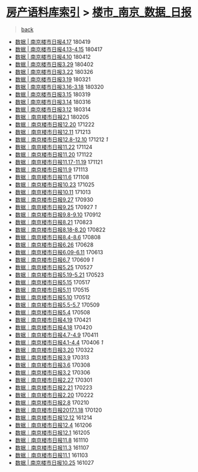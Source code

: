 [房产语料库索引](../../README.md)  > [楼市_南京_数据_日报](楼市_南京_数据_日报.md)
====
> [back](../README.md)

- [数据 | 南京楼市日报4.17](http://jkwz.applinzi.com/ittc/7093675864556569611.html#%E6%95%B0%E6%8D%AE+%7C+%E5%8D%97%E4%BA%AC%E6%A5%BC%E5%B8%82%E6%97%A5%E6%8A%A54.17) 180419  
- [数据 | 南京楼市日报4.13-4.15](http://jkwz.applinzi.com/ittc/7092934569902998544.html#%E6%95%B0%E6%8D%AE+%7C+%E5%8D%97%E4%BA%AC%E6%A5%BC%E5%B8%82%E6%97%A5%E6%8A%A54.13-4.15) 180417  
- [数据 | 南京楼市日报4.10](http://jkwz.applinzi.com/ittc/7091043408288416774.html#%E6%95%B0%E6%8D%AE+%7C+%E5%8D%97%E4%BA%AC%E6%A5%BC%E5%B8%82%E6%97%A5%E6%8A%A54.10) 180412  
- [数据 | 南京楼市日报3.29](http://jkwz.applinzi.com/ittc/7087306740528055313.html#%E6%95%B0%E6%8D%AE+%7C+%E5%8D%97%E4%BA%AC%E6%A5%BC%E5%B8%82%E6%97%A5%E6%8A%A53.29) 180402  
- [数据 | 南京楼市日报3.22](http://jkwz.applinzi.com/ittc/7084794309482382352.html#%E6%95%B0%E6%8D%AE+%7C+%E5%8D%97%E4%BA%AC%E6%A5%BC%E5%B8%82%E6%97%A5%E6%8A%A53.22) 180326  
- [数据 | 南京楼市日报3.19](http://jkwz.applinzi.com/ittc/7082876199275856906.html#%E6%95%B0%E6%8D%AE+%7C+%E5%8D%97%E4%BA%AC%E6%A5%BC%E5%B8%82%E6%97%A5%E6%8A%A53.19) 180321  
- [数据 | 南京楼市日报3.16-3.18](http://jkwz.applinzi.com/ittc/7082603814400295947.html#%E6%95%B0%E6%8D%AE+%7C+%E5%8D%97%E4%BA%AC%E6%A5%BC%E5%B8%82%E6%97%A5%E6%8A%A53.16-3.18) 180320  
- [数据 | 南京楼市日报3.15](http://jkwz.applinzi.com/ittc/7082114284442354699.html#%E6%95%B0%E6%8D%AE+%7C+%E5%8D%97%E4%BA%AC%E6%A5%BC%E5%B8%82%E6%97%A5%E6%8A%A53.15) 180319  
- [数据 | 南京楼市日报3.14](http://jkwz.applinzi.com/ittc/7081106530030322698.html#%E6%95%B0%E6%8D%AE+%7C+%E5%8D%97%E4%BA%AC%E6%A5%BC%E5%B8%82%E6%97%A5%E6%8A%A53.14) 180316  
- [数据 | 南京楼市日报3.12](http://jkwz.applinzi.com/ittc/7080254913311671312.html#%E6%95%B0%E6%8D%AE+%7C+%E5%8D%97%E4%BA%AC%E6%A5%BC%E5%B8%82%E6%97%A5%E6%8A%A53.12) 180314  
- [数据｜南京楼市日报2.1](http://jkwz.applinzi.com/ittc/7066537557947319312.html#%E6%95%B0%E6%8D%AE%EF%BD%9C%E5%8D%97%E4%BA%AC%E6%A5%BC%E5%B8%82%E6%97%A5%E6%8A%A52.1) 180205  
- [数据｜南京楼市日报12.20](http://jkwz.applinzi.com/ittc/7049839962898301968.html#%E6%95%B0%E6%8D%AE%EF%BD%9C%E5%8D%97%E4%BA%AC%E6%A5%BC%E5%B8%82%E6%97%A5%E6%8A%A512.20) 171222  
- [数据｜南京楼市日报12.11](http://jkwz.applinzi.com/ittc/7046487974139659281.html#%E6%95%B0%E6%8D%AE%EF%BD%9C%E5%8D%97%E4%BA%AC%E6%A5%BC%E5%B8%82%E6%97%A5%E6%8A%A512.11) 171213  
- [数据｜南京楼市日报12.8-12.10](http://jkwz.applinzi.com/ittc/7046118158383973393.html#%E6%95%B0%E6%8D%AE%EF%BD%9C%E5%8D%97%E4%BA%AC%E6%A5%BC%E5%B8%82%E6%97%A5%E6%8A%A512.8-12.10) 171212 *1* 
- [数据｜南京楼市日报11.22](http://jkwz.applinzi.com/ittc/7039446820026057745.html#%E6%95%B0%E6%8D%AE%EF%BD%9C%E5%8D%97%E4%BA%AC%E6%A5%BC%E5%B8%82%E6%97%A5%E6%8A%A511.22) 171124  
- [数据｜南京楼市日报11.20](http://jkwz.applinzi.com/ittc/7038718869466776593.html#%E6%95%B0%E6%8D%AE%EF%BD%9C%E5%8D%97%E4%BA%AC%E6%A5%BC%E5%B8%82%E6%97%A5%E6%8A%A511.20) 171122  
- [数据｜南京楼市日报11.17-11.19](http://jkwz.applinzi.com/ittc/7038332614405014544.html#%E6%95%B0%E6%8D%AE%EF%BD%9C%E5%8D%97%E4%BA%AC%E6%A5%BC%E5%B8%82%E6%97%A5%E6%8A%A511.17-11.19) 171121  
- [数据｜南京楼市日报11.9](http://jkwz.applinzi.com/ittc/7035364628983448593.html#%E6%95%B0%E6%8D%AE%EF%BD%9C%E5%8D%97%E4%BA%AC%E6%A5%BC%E5%B8%82%E6%97%A5%E6%8A%A511.9) 171113  
- [数据｜南京楼市日报11.6](http://jkwz.applinzi.com/ittc/7033516307549520912.html#%E6%95%B0%E6%8D%AE%EF%BD%9C%E5%8D%97%E4%BA%AC%E6%A5%BC%E5%B8%82%E6%97%A5%E6%8A%A511.6) 171108  
- [数据｜南京楼市日报10.23](http://jkwz.applinzi.com/ittc/7028325910980330512.html#%E6%95%B0%E6%8D%AE%EF%BD%9C%E5%8D%97%E4%BA%AC%E6%A5%BC%E5%B8%82%E6%97%A5%E6%8A%A510.23) 171025  
- [数据｜南京楼市日报10.11](http://jkwz.applinzi.com/ittc/7023864312366629905.html#%E6%95%B0%E6%8D%AE%EF%BD%9C%E5%8D%97%E4%BA%AC%E6%A5%BC%E5%B8%82%E6%97%A5%E6%8A%A510.11) 171013  
- [数据｜南京楼市日报9.27](http://jkwz.applinzi.com/ittc/7019132808365343760.html#%E6%95%B0%E6%8D%AE%EF%BD%9C%E5%8D%97%E4%BA%AC%E6%A5%BC%E5%B8%82%E6%97%A5%E6%8A%A59.27) 170930  
- [数据｜南京楼市日报9.25](http://jkwz.applinzi.com/ittc/7017921109226423312.html#%E6%95%B0%E6%8D%AE%EF%BD%9C%E5%8D%97%E4%BA%AC%E6%A5%BC%E5%B8%82%E6%97%A5%E6%8A%A59.25) 170927 *1* 
- [数据｜南京楼市日报9.8-9.10](http://jkwz.applinzi.com/ittc/7012409647783478288.html#%E6%95%B0%E6%8D%AE%EF%BD%9C%E5%8D%97%E4%BA%AC%E6%A5%BC%E5%B8%82%E6%97%A5%E6%8A%A59.8-9.10) 170912  
- [数据｜南京楼市日报8.21](http://jkwz.applinzi.com/ittc/7005020224473269265.html#%E6%95%B0%E6%8D%AE%EF%BD%9C%E5%8D%97%E4%BA%AC%E6%A5%BC%E5%B8%82%E6%97%A5%E6%8A%A58.21) 170823  
- [数据｜南京楼市日报8.18-8.20](http://jkwz.applinzi.com/ittc/7004564666435765264.html#%E6%95%B0%E6%8D%AE%EF%BD%9C%E5%8D%97%E4%BA%AC%E6%A5%BC%E5%B8%82%E6%97%A5%E6%8A%A58.18-8.20) 170822  
- [数据｜南京楼市日报8.4-8.6](http://jkwz.applinzi.com/ittc/6999359965935174672.html#%E6%95%B0%E6%8D%AE%EF%BD%9C%E5%8D%97%E4%BA%AC%E6%A5%BC%E5%B8%82%E6%97%A5%E6%8A%A58.4-8.6) 170808  
- [数据｜南京楼市日报6.26](http://jkwz.applinzi.com/ittc/6984148698882638853.html#%E6%95%B0%E6%8D%AE%EF%BD%9C%E5%8D%97%E4%BA%AC%E6%A5%BC%E5%B8%82%E6%97%A5%E6%8A%A56.26) 170628  
- [数据｜南京楼市日报6.09-6.11](http://jkwz.applinzi.com/ittc/6978596667195393029.html#%E6%95%B0%E6%8D%AE%EF%BD%9C%E5%8D%97%E4%BA%AC%E6%A5%BC%E5%B8%82%E6%97%A5%E6%8A%A56.09-6.11) 170613  
- [数据｜南京楼市日报6.7](http://jkwz.applinzi.com/ittc/6977121636560929797.html#%E6%95%B0%E6%8D%AE%EF%BD%9C%E5%8D%97%E4%BA%AC%E6%A5%BC%E5%B8%82%E6%97%A5%E6%8A%A56.7) 170609 *1* 
- [数据｜南京楼市日报5.25](http://jkwz.applinzi.com/ittc/6972270704157262852.html#%E6%95%B0%E6%8D%AE%EF%BD%9C%E5%8D%97%E4%BA%AC%E6%A5%BC%E5%B8%82%E6%97%A5%E6%8A%A55.25) 170527  
- [数据｜南京楼市日报5.19-5.21](http://jkwz.applinzi.com/ittc/6970795606401352709.html#%E6%95%B0%E6%8D%AE%EF%BD%9C%E5%8D%97%E4%BA%AC%E6%A5%BC%E5%B8%82%E6%97%A5%E6%8A%A55.19-5.21) 170523  
- [数据｜南京楼市日报5.15](http://jkwz.applinzi.com/ittc/6968558764180374533.html#%E6%95%B0%E6%8D%AE%EF%BD%9C%E5%8D%97%E4%BA%AC%E6%A5%BC%E5%B8%82%E6%97%A5%E6%8A%A55.15) 170517  
- [数据｜南京楼市日报5.11](http://jkwz.applinzi.com/ittc/6967824278853518340.html#%E6%95%B0%E6%8D%AE%EF%BD%9C%E5%8D%97%E4%BA%AC%E6%A5%BC%E5%B8%82%E6%97%A5%E6%8A%A55.11) 170515  
- [数据｜南京楼市日报5.10](http://jkwz.applinzi.com/ittc/6966781542499091461.html#%E6%95%B0%E6%8D%AE%EF%BD%9C%E5%8D%97%E4%BA%AC%E6%A5%BC%E5%B8%82%E6%97%A5%E6%8A%A55.10) 170512  
- [数据｜南京楼市日报5.5-5.7](http://jkwz.applinzi.com/ittc/6965691914354426885.html#%E6%95%B0%E6%8D%AE%EF%BD%9C%E5%8D%97%E4%BA%AC%E6%A5%BC%E5%B8%82%E6%97%A5%E6%8A%A55.5-5.7) 170509  
- [数据｜南京楼市日报5.4](http://jkwz.applinzi.com/ittc/6965235440910074884.html#%E6%95%B0%E6%8D%AE%EF%BD%9C%E5%8D%97%E4%BA%AC%E6%A5%BC%E5%B8%82%E6%97%A5%E6%8A%A55.4) 170508  
- [数据｜南京楼市日报4.19](http://jkwz.applinzi.com/ittc/6958911557944738820.html#%E6%95%B0%E6%8D%AE%EF%BD%9C%E5%8D%97%E4%BA%AC%E6%A5%BC%E5%B8%82%E6%97%A5%E6%8A%A54.19) 170421  
- [数据｜南京楼市日报4.18](http://jkwz.applinzi.com/ittc/6958542781579527173.html#%E6%95%B0%E6%8D%AE%EF%BD%9C%E5%8D%97%E4%BA%AC%E6%A5%BC%E5%B8%82%E6%97%A5%E6%8A%A54.18) 170420  
- [数据｜南京楼市日报4.7-4.9](http://jkwz.applinzi.com/ittc/6955206084431184901.html#%E6%95%B0%E6%8D%AE%EF%BD%9C%E5%8D%97%E4%BA%AC%E6%A5%BC%E5%B8%82%E6%97%A5%E6%8A%A54.7-4.9) 170411  
- [数据｜南京楼市日报4.1-4.4](http://jkwz.applinzi.com/ittc/6953344541477307396.html#%E6%95%B0%E6%8D%AE%EF%BD%9C%E5%8D%97%E4%BA%AC%E6%A5%BC%E5%B8%82%E6%97%A5%E6%8A%A54.1-4.4) 170406 *1* 
- [数据｜南京楼市日报3.20](http://jkwz.applinzi.com/ittc/6947837864250442756.html#%E6%95%B0%E6%8D%AE%EF%BD%9C%E5%8D%97%E4%BA%AC%E6%A5%BC%E5%B8%82%E6%97%A5%E6%8A%A53.20) 170322  
- [数据｜南京楼市日报3.9](http://jkwz.applinzi.com/ittc/6944444099708060676.html#%E6%95%B0%E6%8D%AE%EF%BD%9C%E5%8D%97%E4%BA%AC%E6%A5%BC%E5%B8%82%E6%97%A5%E6%8A%A53.9) 170313  
- [数据｜南京楼市日报3.6](http://jkwz.applinzi.com/ittc/6942585114029720581.html#%E6%95%B0%E6%8D%AE%EF%BD%9C%E5%8D%97%E4%BA%AC%E6%A5%BC%E5%B8%82%E6%97%A5%E6%8A%A53.6) 170308  
- [数据｜南京楼市日报3.2](http://jkwz.applinzi.com/ittc/6941850184840643588.html#%E6%95%B0%E6%8D%AE%EF%BD%9C%E5%8D%97%E4%BA%AC%E6%A5%BC%E5%B8%82%E6%97%A5%E6%8A%A53.2) 170306  
- [数据｜南京楼市日报2.27](http://jkwz.applinzi.com/ittc/6940002978860909572.html#%E6%95%B0%E6%8D%AE%EF%BD%9C%E5%8D%97%E4%BA%AC%E6%A5%BC%E5%B8%82%E6%97%A5%E6%8A%A52.27) 170301  
- [数据｜南京楼市日报2.21](http://jkwz.applinzi.com/ittc/6937855677971301381.html#%E6%95%B0%E6%8D%AE%EF%BD%9C%E5%8D%97%E4%BA%AC%E6%A5%BC%E5%B8%82%E6%97%A5%E6%8A%A52.21) 170223  
- [数据｜南京楼市日报2.20](http://jkwz.applinzi.com/ittc/6937401406003872772.html#%E6%95%B0%E6%8D%AE%EF%BD%9C%E5%8D%97%E4%BA%AC%E6%A5%BC%E5%B8%82%E6%97%A5%E6%8A%A52.20) 170222  
- [数据｜南京楼市日报2.8](http://jkwz.applinzi.com/ittc/6932997898714481669.html#%E6%95%B0%E6%8D%AE%EF%BD%9C%E5%8D%97%E4%BA%AC%E6%A5%BC%E5%B8%82%E6%97%A5%E6%8A%A52.8) 170210  
- [数据｜南京楼市日报2017.1.18](http://jkwz.applinzi.com/ittc/6925152966779864069.html#%E6%95%B0%E6%8D%AE%EF%BD%9C%E5%8D%97%E4%BA%AC%E6%A5%BC%E5%B8%82%E6%97%A5%E6%8A%A52017.1.18) 170120  
- [数据｜南京楼市日报12.12](http://jkwz.applinzi.com/ittc/6911437769296839684.html#%E6%95%B0%E6%8D%AE%EF%BD%9C%E5%8D%97%E4%BA%AC%E6%A5%BC%E5%B8%82%E6%97%A5%E6%8A%A512.12) 161214  
- [数据｜南京楼市日报12.4](http://jkwz.applinzi.com/ittc/6908570457736741892.html#%E6%95%B0%E6%8D%AE%EF%BD%9C%E5%8D%97%E4%BA%AC%E6%A5%BC%E5%B8%82%E6%97%A5%E6%8A%A512.4) 161206  
- [数据｜南京楼市日报12.1](http://jkwz.applinzi.com/ittc/6908166960654582788.html#%E6%95%B0%E6%8D%AE%EF%BD%9C%E5%8D%97%E4%BA%AC%E6%A5%BC%E5%B8%82%E6%97%A5%E6%8A%A512.1) 161205  
- [数据｜南京楼市日报11.8](http://jkwz.applinzi.com/ittc/6898808542189847556.html#%E6%95%B0%E6%8D%AE%EF%BD%9C%E5%8D%97%E4%BA%AC%E6%A5%BC%E5%B8%82%E6%97%A5%E6%8A%A511.8) 161110  
- [数据｜南京楼市日报11.3](http://jkwz.applinzi.com/ittc/6897697782038529029.html#%E6%95%B0%E6%8D%AE%EF%BD%9C%E5%8D%97%E4%BA%AC%E6%A5%BC%E5%B8%82%E6%97%A5%E6%8A%A511.3) 161107  
- [数据｜南京楼市日报11.1](http://jkwz.applinzi.com/ittc/6896270583418848261.html#%E6%95%B0%E6%8D%AE%EF%BD%9C%E5%8D%97%E4%BA%AC%E6%A5%BC%E5%B8%82%E6%97%A5%E6%8A%A511.1) 161103  
- [数据 | 南京楼市日报10.25](http://jkwz.applinzi.com/ittc/6893672005219386372.html#%E6%95%B0%E6%8D%AE+%7C+%E5%8D%97%E4%BA%AC%E6%A5%BC%E5%B8%82%E6%97%A5%E6%8A%A510.25) 161027  
